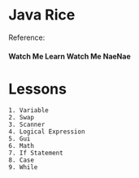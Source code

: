 # Java Rice

Reference: [](https://www.youtube.com/watch?v=xk4_1vDrzzo&t=4619s)

#### Watch Me Learn Watch Me NaeNae
# Lessons
    1. Variable
    2. Swap
    3. Scanner
    4. Logical Expression
    5. Gui
    6. Math
    7. If Statement
    8. Case
    9. While
